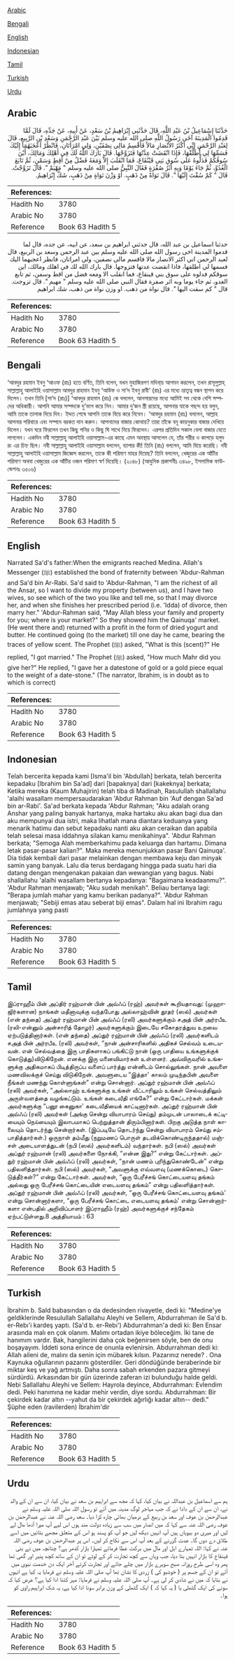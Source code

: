 [Arabic](#arabic)

[Bengali](#bengali)

[English](#english)

[Indonesian](#indonesian)

[Tamil](#tamil)

[Turkish](#turkish)

[Urdu](#urdu)

## Arabic


<div dir="rtl" lang="ar" style={{fontSize:'larger',backgroundColor:'#f8f9fa',padding:20}}>
حَدَّثَنَا إِسْمَاعِيلُ بْنُ عَبْدِ اللَّهِ، قَالَ حَدَّثَنِي إِبْرَاهِيمُ بْنُ سَعْدٍ، عَنْ أَبِيهِ، عَنْ جَدِّهِ، قَالَ لَمَّا قَدِمُوا الْمَدِينَةَ آخَى رَسُولُ اللَّهِ صلى الله عليه وسلم بَيْنَ عَبْدِ الرَّحْمَنِ وَسَعْدِ بْنِ الرَّبِيعِ، قَالَ لِعَبْدِ الرَّحْمَنِ إِنِّي أَكْثَرُ الأَنْصَارِ مَالاً فَأَقْسِمُ مَالِي نِصْفَيْنِ، وَلِي امْرَأَتَانِ، فَانْظُرْ أَعْجَبَهُمَا إِلَيْكَ فَسَمِّهَا لِي أُطَلِّقْهَا، فَإِذَا انْقَضَتْ عِدَّتُهَا فَتَزَوَّجْهَا‏.‏ قَالَ بَارَكَ اللَّهُ لَكَ فِي أَهْلِكَ وَمَالِكَ، أَيْنَ سُوقُكُمْ فَدَلُّوهُ عَلَى سُوقِ بَنِي قَيْنُقَاعَ، فَمَا انْقَلَبَ إِلاَّ وَمَعَهُ فَضْلٌ مِنْ أَقِطٍ وَسَمْنٍ، ثُمَّ تَابَعَ الْغُدُوَّ، ثُمَّ جَاءَ يَوْمًا وَبِهِ أَثَرُ صُفْرَةٍ فَقَالَ النَّبِيُّ صلى الله عليه وسلم ‏"‏ مَهْيَمْ ‏"‏‏.‏ قَالَ تَزَوَّجْتُ‏.‏ قَالَ ‏"‏ كَمْ سُقْتَ إِلَيْهَا ‏"‏‏.‏ قَالَ نَوَاةً مِنْ ذَهَبٍ‏.‏ أَوْ وَزْنَ نَوَاةٍ مِنْ ذَهَبٍ، شَكَّ إِبْرَاهِيمُ‏.‏
</div>
<div style={{backgroundColor:'#f8f9fa',padding:20, marginBottom: 10}}><table> <thead> <tr> <th>References:</th> <th></th> </tr> </thead> <tbody><tr><td>Hadith No</td><td>3780</td></tr><tr><td>Arabic No</td><td>3780</td></tr><tr><td>Reference</td><td>Book 63 Hadith 5</td></tr></tbody></table></div>


<div dir="rtl" lang="ar" style={{fontSize:'larger',backgroundColor:'#f8f9fa',padding:20}}>
حدثنا اسماعيل بن عبد الله، قال حدثني ابراهيم بن سعد، عن ابيه، عن جده، قال لما قدموا المدينة اخى رسول الله صلى الله عليه وسلم بين عبد الرحمن وسعد بن الربيع، قال لعبد الرحمن اني اكثر الانصار مالا فاقسم مالي نصفين، ولي امراتان، فانظر اعجبهما اليك فسمها لي اطلقها، فاذا انقضت عدتها فتزوجها. قال بارك الله لك في اهلك ومالك، اين سوقكم فدلوه على سوق بني قينقاع، فما انقلب الا ومعه فضل من اقط وسمن، ثم تابع الغدو، ثم جاء يوما وبه اثر صفرة فقال النبي صلى الله عليه وسلم " مهيم ". قال تزوجت. قال " كم سقت اليها ". قال نواة من ذهب. او وزن نواة من ذهب، شك ابراهيم
</div>
<div style={{backgroundColor:'#f8f9fa',padding:20, marginBottom: 10}}><table> <thead> <tr> <th>References:</th> <th></th> </tr> </thead> <tbody><tr><td>Hadith No</td><td>3780</td></tr><tr><td>Arabic No</td><td>3780</td></tr><tr><td>Reference</td><td>Book 63 Hadith 5</td></tr></tbody></table></div>

## Bengali


<div dir="ltr" lang="bn" style={{fontSize:'larger',backgroundColor:'#f8f9fa',padding:20}}>
‘আবদুর রহমান ইবনু ‘আওফ (রাঃ) হতে বর্ণিত, তিনি বলেন, যখন মুহাজিরগণ মদিনা্য় আগমন করলেন, তখন রাসূলুল্লাহ্ সাল্লাল্লাহু আলাইহি ওয়াসাল্লাম আবদুর রাহমান ইবনু ‘আউফ ও সা‘দ ইবনু রাবী‘ (রাঃ) এর মধ্যে ভ্রাতৃত্ব বন্ধন স্থাপন করে দিলেন। তখন তিনি [সা‘দ (রাঃ)] ‘আবদুর রাহমান (রাঃ) কে বললেন, আনসারদের মধ্যে আমিই সব থেকে বেশি সম্পদের অধিকারী। আপনি আমার সম্পদকে দু’ভাগ করে নিন। আমার দু’জন স্ত্রী রয়েছে, আপনার যাকে পছন্দ হয় বলুন, আমি তাকে তালাক দিয়ে দিব। ইদ্দত শেষে আপনি তাকে বিয়ে করে নিবেন। ‘আবদুর রহমান (রাঃ) বললেন, আল্লাহ আপনার পরিবারে এবং সম্পদে বরকত দান করুন। আপনাদের বাজার কোথায়? তারা তাঁকে বনূ কায়নুকার বাজার দেখিয়ে দিলেন। যখন ঘরে ফিরলেন তখন কিছু পনির ও কিছু ঘি সাথে নিয়ে ফিরলেন। এরপর প্রতিদিন সকাল বেলা বাজার যেতে লাগলেন। একদিন নবী সাল্লাল্লাহু আলাইহি ওয়াসাল্লাম-এর কাছে এমন অবস্থায় আসলেন যে, তাঁর শরীর ও কাপড়ে হলুদ রং এর চিহ্ন ছিল। নবী সাল্লাল্লাহু আলাইহি ওয়াসাল্লাম বললেন, ব্যাপার কী! তিনি (রাঃ) বললেন, আমি বিয়ে করেছি। নবী সাল্লাল্লাহু আলাইহি ওয়াসাল্লাম জিজ্ঞেস করলেন, তাকে কী পরিমাণ মাহর দিয়েছ? তিনি বললেন, খেজুরের এক আঁটির পরিমাণ অথবা খেজুরের এক আঁটির ওজন পরিমাণ স্বর্ণ দিয়েছি। (২০৪৮) (আধুনিক প্রকাশনীঃ ৩৪৯৮, ইসলামিক ফাউন্ডেশনঃ ৩৫০৬)
</div>
<div style={{backgroundColor:'#f8f9fa',padding:20, marginBottom: 10}}><table> <thead> <tr> <th>References:</th> <th></th> </tr> </thead> <tbody><tr><td>Hadith No</td><td>3780</td></tr><tr><td>Arabic No</td><td>3780</td></tr><tr><td>Reference</td><td>Book 63 Hadith 5</td></tr></tbody></table></div>

## English


<div dir="ltr" lang="en" style={{fontSize:'larger',backgroundColor:'#f8f9fa',padding:20}}>
Narrated Sa'd's father:When the emigrants reached Medina. Allah's Messenger (ﷺ) established the bond of fraternity between 'Abdur-Rahman and Sa'd bin Ar-Rabi. Sa'd said to 'Abdur-Rahman, "I am the richest of all the Ansar, so I want to divide my property (between us), and I have two wives, so see which of the two you like and tell me, so that I may divorce her, and when she finishes her prescribed period (i.e. 'Idda) of divorce, then marry her." 'Abdur-Rahman said, "May Allah bless your family and property for you; where is your market?" So they showed him the Qainuqa' market. (He went there and) returned with a profit in the form of dried yogurt and butter. He continued going (to the market) till one day he came, bearing the traces of yellow scent. The Prophet (ﷺ) asked, "What is this (scent)?" He replied, "I got married." The Prophet (ﷺ) asked, "How much Mahr did you give her?" He replied, "I gave her a datestone of gold or a gold piece equal to the weight of a date-stone." (The narrator, Ibrahim, is in doubt as to which is correct)
</div>
<div style={{backgroundColor:'#f8f9fa',padding:20, marginBottom: 10}}><table> <thead> <tr> <th>References:</th> <th></th> </tr> </thead> <tbody><tr><td>Hadith No</td><td>3780</td></tr><tr><td>Arabic No</td><td>3780</td></tr><tr><td>Reference</td><td>Book 63 Hadith 5</td></tr></tbody></table></div>

## Indonesian


<div dir="ltr" lang="id" style={{fontSize:'larger',backgroundColor:'#f8f9fa',padding:20}}>
Telah bercerita kepada kami [Isma'il bin 'Abdullah] berkata, telah bercerita kepadaku [Ibrahim bin Sa'ad] dari [bapaknya] dari [kakeknya] berkata; Ketika mereka (Kaum Muhajirin) telah tiba di Madinah, Rasulullah shallallahu 'alaihi wasallam mempersaudarakan 'Abdur Rahman bin 'Auf dengan Sa'ad bin ar-Rabi'. Sa'ad berkata kepada 'Abdur Rahman; "Aku adalah orang Anshar yang paling banyak hartanya, maka hartaku aku akan bagi dua dan aku mempunyai dua istri, maka lihatlah mana diantara keduanya yang menarik hatimu dan sebut kepadaku nanti aku akan ceraikan dan apabila telah selesai masa iddahnya silakan kamu menikahinya". 'Abdur Rahman berkata; "Semoga Alah memberkahimu pada keluarga dan hartamu. Dimana letak pasar-pasar kalian?". Maka mereka menunjukkan pasar Bani Qainuqa'. Dia tidak kembali dari pasar melainkan dengan membawa keju dan minyak samin yang banyak. Lalu dia terus berdagang hingga pada suatu hari dia datang dengan mengenakan pakaian dan wewangian yang bagus. Nabi shallallahu 'alaihi wasallam bertanya kepadanya: "Bagaimana keadaanmu?". 'Abdur Rahman menjawab; "Aku sudah menikah". Beliau bertanya lagi: "Berapa jumlah mahar yang kamu berikan padanya?". 'Abdur Rahman menjawab; "Sebiji emas atau seberat biji emas". Dalam hal ini Ibrahim ragu jumlahnya yang pasti
</div>
<div style={{backgroundColor:'#f8f9fa',padding:20, marginBottom: 10}}><table> <thead> <tr> <th>References:</th> <th></th> </tr> </thead> <tbody><tr><td>Hadith No</td><td>3780</td></tr><tr><td>Arabic No</td><td>3780</td></tr><tr><td>Reference</td><td>Book 63 Hadith 5</td></tr></tbody></table></div>

## Tamil


<div dir="ltr" lang="ta" style={{fontSize:'larger',backgroundColor:'#f8f9fa',padding:20}}>
இப்ராஹீம் பின் அப்திர் ரஹ்மான் பின் அவ்ஃப் (ரஹ்) அவர்கள் கூறியதாவது: (முஹாஜிர்களான) நாங்கள் மதீனாவுக்கு வந்தபோது அல்லாஹ்வின் தூதர் (ஸல்) அவர்கள் (என் தந்தை) அப்துர் ரஹ்மான் பின் அவ்ஃப் (ரலி) அவர்களுக்கும் சஅத் பின் அர்ரபீஉ (ரலி-என்னும் அன்சாரித் தோழர்) அவர்களுக்கும் இடையே சகோதரத்துவ உறவை ஏற்படுத்தினார்கள். (என் தந்தை) அப்துர் ரஹ்மான் பின் அவ்ஃப் (ரலி) அவர்களிடம் சஅத் பின் அர்ரபீஉ (ரலி) அவர்கள், “நான் அன்சாரிகளில் அதிகச் செல்வம் உடையவன். என் செல்வத்தை இரு பாதிகளாகப் பங்கிட்டு நான் (ஒரு பாதியை உங்களுக்குக் கொடுத்து)விடுகிறேன். எனக்கு இரு மனைவிமார்கள் உள்ளனர். அவ்விருவரில் உங்களுக்கு அதிகமாகப் பிடித்திருப்ப வளைப் பார்த்து என்னிடம் சொல்லுங்கள். நான் அவளை மணவிலக்குச் செய்து விடுகிறேன். அவளுடைய “இத்தா' காலம் முடிந்தபின் அவளை நீங்கள் மணந்து கொள்ளுங்கள்” என்று சொன்னார். அப்துர் ரஹ்மான் பின் அவ்ஃப் (ரலி) அவர்கள், “அல்லாஹ் உங்களுக்கு உங்கள் வீட்டாரிலும் உங்கள் செல்வத்திலும் அருள்வளத்தை வழங்கட்டும். உங்கள் கடைவீதி எங்கே?” என்று கேட்டார்கள். மக்கள் அவர்களுக்கு “பனூ கைனுகா' கடைவீதியைக் காட்டினார்கள். அப்துர் ரஹ்மான் பின் அவ்ஃப் (ரலி) அவர்கள் (அங்கு சென்று வியாபாரம் செய்து) தம்முடன் பாலாடைக் கட்டியையும் நெய்யையும் இலாபமாகப் பெற்றுத்தான் திரும்பினார்கள். பிறகு அடுத்த நாள் காலையும் தொடர்ந்து சென்றார்கள். (இப்படியே தொடர்ந்து சென்று வியாபாரம் செய்து சம்பாதித்தார்கள்.) ஒருநாள் தம்மீது (நறுமணப் பொருள் தடவிக்கொண்டிருந்ததால்) மஞ்சள் அடையாளத்துடன் (நபி (ஸல்) அவர்களிடம்) வந்தார்கள். நபி (ஸல்) அவர்கள் அப்துர் ரஹ்மான் (ரலி) அவர்களை நோக்கி, “என்ன இது?” என்று கேட்டார்கள். அப்துர் ரஹ்மான் பின் அவ்ஃப் (ரலி) அவர்கள், “நான் மணம் புரிந்துகொண்டேன்” என்று பதிலளித்தார்கள். நபி (ஸல்) அவர்கள், “அவளுக்கு எவ்வளவு (மணக்கொடை) கொடுத்தீர்கள்?” என்று கேட்டார்கள். அவர்கள், “ஒரு பேரீச்சங் கொட்டையளவு தங்கம் அல்லது ஒரு பேரீச்சங் கொட்டையின் எடையளவு தங்கம்” என்று பதிலளித்தார்கள். அப்துர் ரஹ்மான் பின் அவ்ஃப் (ரலி) அவர்கள், “ஒரு பேரீச்சங் கொட்டையளவு தங்கம்' என்று சொன்னார்களா, “ஒரு பேரீச்சங் கொட்டை எடையளவு தங்கம்' என்று சொன்னார்களா என்பதில் அறிவிப்பாளர் இப்ராஹீம் (ரஹ்) அவர்களுக்குச் சந்தேகம் ஏற்பட்டுள்ளது.8 அத்தியாயம் : 63
</div>
<div style={{backgroundColor:'#f8f9fa',padding:20, marginBottom: 10}}><table> <thead> <tr> <th>References:</th> <th></th> </tr> </thead> <tbody><tr><td>Hadith No</td><td>3780</td></tr><tr><td>Arabic No</td><td>3780</td></tr><tr><td>Reference</td><td>Book 63 Hadith 5</td></tr></tbody></table></div>

## Turkish


<div dir="ltr" lang="tr" style={{fontSize:'larger',backgroundColor:'#f8f9fa',padding:20}}>
İbrahim b. SaId babasından o da dedesinden rivayetle, dedi ki: "Medine'ye geldiklerinde Resulullah Sallallahu Aleyhi ve Sellem, Abdurrahman ile Sa'd b. er-Rebı'i kardeş yaptı. (Sa'd b. er-Rebı') Abdurrahman'a dedi ki: Ben Ensar arasında malı en çok olanım. Malımı ortadan ikiye böleceğim. İki tane de hanımım vardır. Bak, hangilerini daha çok beğenirsen söyle, ben de onu boşayayım. İddeti sona erince de onunla evlenirsin. Abdurrahman dedi ki: Allah aileni de, malını da senin için mübarek kılsın. Pazarınız nerede? . Ona Kaynuka oğullarının pazarını gösterdiler. Geri döndüğünde beraberinde bir miktar keş ve yağ artmıştı. Daha sonra sabah erkenden pazara gitmeyi sürdürdü. Arkasından bir gün üzerinde zaferan izi bulunduğu halde geldi. Nebi Sallallahu Aleyhi ve Sellem: Hayrola deyince, Abdurrahman: Evlendim dedi. Peki hanımına ne kadar mehir verdin, diye sordu. Abdurrahman: Bir çekirdek kadar altın --yahut da bir çekirdek ağırlığı kadar altın-- dedi." Şüphe eden (ravilerden) İbrahim'dir
</div>
<div style={{backgroundColor:'#f8f9fa',padding:20, marginBottom: 10}}><table> <thead> <tr> <th>References:</th> <th></th> </tr> </thead> <tbody><tr><td>Hadith No</td><td>3780</td></tr><tr><td>Arabic No</td><td>3780</td></tr><tr><td>Reference</td><td>Book 63 Hadith 5</td></tr></tbody></table></div>

## Urdu


<div dir="rtl" lang="ur" style={{fontSize:'larger',backgroundColor:'#f8f9fa',padding:20}}>
ہم سے اسماعیل بن عبداللہ نے بیان کیا، کہا کہ مجھ سے ابراہیم بن سعد نے بیان کیا، ان سے ان کے والد نے، ان سے ان کے دادا نے کہ جب مہاجر لوگ مدینہ میں آئے تو رسول اللہ صلی اللہ علیہ وسلم نے عبدالرحمٰن بن عوف اور سعد بن ربیع کے درمیان بھائی چارہ کرا دیا۔ سعد رضی اللہ عنہ نے عبدالرحمٰن بن عوف رضی اللہ عنہ سے کہا کہ میں انصار میں سب سے زیادہ دولت مند ہوں اس لیے آپ میرا آدھا مال لے لیں اور میری دو بیویاں ہیں آپ انہیں دیکھ لیں جو آپ کو پسند ہو اس کے متعلق مجھے بتائیں میں اسے طلاق دے دوں گا۔ عدت گزرنے کے بعد آپ اس سے نکاح کر لیں۔ اس پر عبدالرحمٰن بن عوف رضی اللہ عنہ نے کہا: اللہ تمہارے اہل اور مال میں برکت عطا فرمائے تمہارا بازار کدھر ہے؟ چنانچہ میں نے بنی قینقاع کا بازار انہیں بتا دیا، جب وہاں سے کچھ تجارت کر کے لوٹے تو ان کے ساتھ کچھ پنیر اور گھی تھا پھر وہ اسی طرح روزانہ صبح سویرے بازار میں چلے جاتے اور تجارت کرتے آخر ایک دن خدمت نبوی میں آئے تو ان کے جسم پر ( خوشبو کی ) زردی کا نشان تھا آپ صلی اللہ علیہ وسلم نے فرمایا یہ کیا ہے انہوں نے بتایا کہ میں نے شادی کر لی ہے۔ آپ صلی اللہ علیہ وسلم نے فرمایا: مہر کتنا ادا کیا ہے؟ عرض کیا کہ سونے کی ایک گٹھلی یا ( یہ کہا کہ ) ایک گٹھلی کے وزن برابر سونا ادا کیا ہے، یہ شک ابراہیم راوی کو ہوا۔
</div>
<div style={{backgroundColor:'#f8f9fa',padding:20, marginBottom: 10}}><table> <thead> <tr> <th>References:</th> <th></th> </tr> </thead> <tbody><tr><td>Hadith No</td><td>3780</td></tr><tr><td>Arabic No</td><td>3780</td></tr><tr><td>Reference</td><td>Book 63 Hadith 5</td></tr></tbody></table></div>